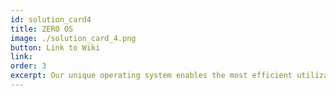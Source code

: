 ```yaml
---
id: solution_card4
title: ZERO OS
image: ./solution_card_4.png
button: Link to Wiki
link: 
order: 3
excerpt: Our unique operating system enables the most efficient utilization of hardware. We started from scratch with a Linux Kernel, and created a lightweight, super-efficient, and stateless OS. All the unnecessary layers of complexity were eliminated to deliver compute and storage with the best security, affordability and energy efficiency.
---
```

